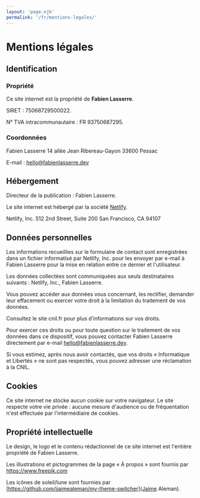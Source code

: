 ```yaml
---
layout: 'page.njk'
permalink: '/fr/mentions-legales/'
---
```

# Mentions légales

<div class="white-container">

## Identification

### Propriété

Ce site internet est la propriété de **Fabien Lasserre**.

SIRET : 75068729500022.

N° TVA intracommunautaire : FR 93750687295.

### Coordonnées

Fabien Lasserre
14 allée Jean Ribereau-Gayon
33600 Pessac

E-mail : hello@fabienlasserre.dev

</div>

<div class="white-container">

## Hébergement

Directeur de la publication : Fabien Lasserre.

Le site internet est hébergé par la société [Netlify](https://www.netlify.com).

Netlify, Inc.
512 2nd Street, Suite 200
San Francisco, CA 94107

</div>

<div class="white-container">

## Données personnelles

Les informations recueillies sur le formulaire de contact sont enregistrées dans un fichier informatisé par Netlify, Inc. pour les envoyer par e-mail à Fabien Lasserre pour la mise en relation entre ce dernier et l'utilisateur.

Les données collectées sont communiquées aux seuls destinataires suivants : Netlify, Inc., Fabien Lasserre.

Vous pouvez accéder aux données vous concernant, les rectifier, demander leur effacement ou exercer votre droit à la limitation du traitement de vos données.

Consultez le site cnil.fr pour plus d’informations sur vos droits.

Pour exercer ces droits ou pour toute question sur le traitement de vos données dans ce dispositif, vous pouvez contacter Fabien Lasserre directement par e-mail hello@fabienlasserre.dev.

Si vous estimez, après nous avoir contactés, que vos droits « Informatique et Libertés » ne sont pas respectés, vous pouvez adresser une réclamation à la CNIL.

</div>

<div class="white-container">

## Cookies

Ce site internet ne stocke aucun cookie sur votre navigateur. Le site respecte votre vie privée : aucune mesure d'audience ou de fréquentation n'est effectuée par l'intermédiaire de cookies.

</div>

<div class="white-container">

## Propriété intellectuelle

Le design, le logo et le contenu rédactionnel de ce site internet est l'entière propriété de Fabien Lasserre.

Les illustrations et pictogrammes de la page « À propos » sont fournis par https://www.freepik.com

Les icônes de soleil/lune sont fournies par [https://github.com/jjaimealeman/my-theme-switcher](Jaime Aleman).

</div>
